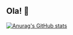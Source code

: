 ## Ola! 👋

[![Anurag's GitHub stats](https://github-readme-stats.vercel.app/api?username=PedroHenriqueRolimCordeiro)](https://github.com/anuraghazra/github-readme-stats)
<!--
**PedroHenriqueRolimCordeiro/PedroHenriqueRolimCordeiro** is a ✨ _special_ ✨ repository because its `README.md` (this file) appears on your GitHub profile.

Here are some ideas to get you started:

- 🔭 I’m currently working on ...
- 🌱 Atualmente estudando Engenharia de dados
- 👯 I’m looking to collaborate on ...
- 🤔 I’m looking for help with ...
- 💬 Ask me about ...
- 📫 How to reach me: ...
- 😄 Pronouns: ...
- ⚡ Fun fact: ...
-->
